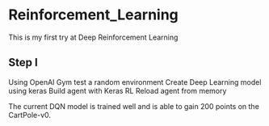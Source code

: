 # Reinforcement_Learning
This is my first try at Deep Reinforcement Learning

## Step I
Using OpenAI Gym test a random environment
Create Deep Learning model using keras
Build agent with Keras RL
Reload agent from memory


The current DQN model is trained well and is able to gain 200 points on the CartPole-v0.
